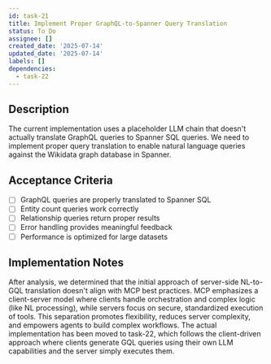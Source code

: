 ```yaml
---
id: task-21
title: Implement Proper GraphQL-to-Spanner Query Translation
status: To Do
assignee: []
created_date: '2025-07-14'
updated_date: '2025-07-14'
labels: []
dependencies:
  - task-22
---
```


## Description

The current implementation uses a placeholder LLM chain that doesn't actually translate GraphQL queries to Spanner SQL queries. We need to implement proper query translation to enable natural language queries against the Wikidata graph database in Spanner.

## Acceptance Criteria

- [ ] GraphQL queries are properly translated to Spanner SQL
- [ ] Entity count queries work correctly
- [ ] Relationship queries return proper results
- [ ] Error handling provides meaningful feedback
- [ ] Performance is optimized for large datasets

## Implementation Notes

After analysis, we determined that the initial approach of server-side NL-to-GQL translation doesn't align with MCP best practices. MCP emphasizes a client-server model where clients handle orchestration and complex logic (like NL processing), while servers focus on secure, standardized execution of tools. This separation promotes flexibility, reduces server complexity, and empowers agents to build complex workflows. The actual implementation has been moved to task-22, which follows the client-driven approach where clients generate GQL queries using their own LLM capabilities and the server simply executes them.
